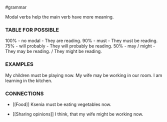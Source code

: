 #grammar

Modal verbs help the main verb have more meaning.

### TABLE FOR POSSIBLE
100% - no modal       - They are reading.
 90%  - must              - They must be reading.
 75%  - will probably  - They will probably be reading.
 50%  - may / might   - They may be reading. / They might be reading.

### EXAMPLES
My children must be playing now.
My wife may be working in our room.
I am learning in the kitchen.

### CONNECTIONS 
- [[Food]]
Ksenia must be eating vegetables now.

- [[Sharing opinions]]
I think, that my wife might be working now.